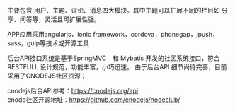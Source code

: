 主要包含 用户、主题、评论、消息四大模块。其中主题可以扩展不同的栏目如 分享、问答等，灵活且可扩展性强。

APP应用采用angularjs，ionic framework，cordova，phonegap，jpush，sass，gulp等技术或开源工具

后台API接口系统是基于SpringMVC　和 Mybatis 开发的社区系统接口，符合RESTFULL 设计规范，功能丰富，小巧迅速。
由于后台API 细节尚待完善，目前采用了CNODEJS社区资源；

cnodejs后台API参考：https://cnodejs.org/api  
cnode社区开源地址：https://github.com/cnodejs/nodeclub/